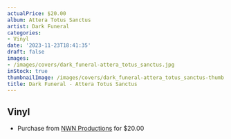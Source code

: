 ```yaml
---
actualPrice: $20.00
album: Attera Totus Sanctus
artist: Dark Funeral
categories:
- Vinyl
date: '2023-11-23T18:41:35'
draft: false
images:
- /images/covers/dark_funeral-attera_totus_sanctus.jpg
inStock: true
thumbnailImage: /images/covers/dark_funeral-attera_totus_sanctus-thumb.jpg
title: Dark Funeral - Attera Totus Sanctus
---
```


## Vinyl
* Purchase from [NWN Productions](http://shop.nwnprod.com/index.php?route=product/product&path=75&product_id=36755&sort=pd.name&order=ASC) for $20.00
